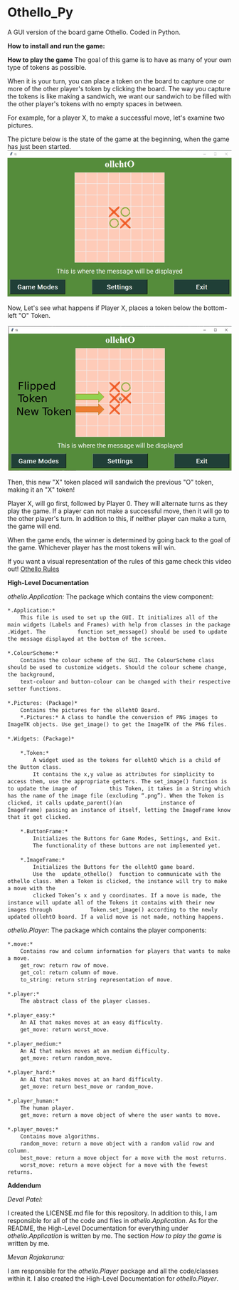 # Othello_Py
A GUI version of the board game Othello. Coded in Python.

**How to install and run the game:**

 
**How to play the game**
The goal of this game is to have as many of your own type of tokens as possible. 

When it is your turn, you can place a token on the board to capture one or more of the other player's token by clicking the board. The way you capture the tokens is like making a sandwich, we want our sandwich to be filled with the other player's tokens with no empty spaces in between. 

For example, for a player X, to make a successful move, 
let's examine two pictures. 

The picture below is the state of the game at the beginning, 
when the game has just been started. 
![Pre Move:](/images/preMove.jpg)

Now, Let's see what happens if Player X, places a token below
the bottom-left "O" Token. 

![Post Move:](/images/postMove.jpg)

Then, this new "X" token placed will sandwich the previous "O" token, making it an "X" token!

Player X, will go first, followed by Player 0. They will 
alternate turns as they play the game. If a player can not 
make a successful move, then it will go to the other player's
turn. In addition to this, if neither player can make a turn,
the game will end. 

When the game ends, the winner is determined by going back
to the goal of the game. Whichever player has the most tokens
will win.

If you want a visual representation of the rules of this game
check this video out! [Othello Rules](https://youtu.be/lO2pEK33SSw)


**High-Level Documentation**
 
*othello.Application:* The package which contains the view component:

	*.Application:*
 	    This file is used to set up the GUI. It initializes all of the main widgets (Labels and Frames) with help from classes in the package .Widget. The 		    function set_message() should be used to update the message displayed at the bottom of the screen. 
	
	*.ColourScheme:* 
	    Contains the colour scheme of the GUI. The ColourScheme class should be used to customize widgets. Should the colour scheme change, the background,
	    text-colour and button-colour can be changed with their respective setter functions.

	*.Pictures: (Package)*
	    Contains the pictures for the ollehtO Board. 
	    *.Pictures:* A class to handle the conversion of PNG images to ImageTK objects. Use get_image() to get the ImageTK of the PNG files.

	*.Widgets: (Package)*

	    *.Token:* 
	        A widget used as the tokens for ollehtO which is a child of the Button class. 
	        It contains the x,y value as attributes for simplicity to access them, use the appropriate getters. The set_image() function is to update the image of 			this Token, it takes in a String which has the name of the image file (excluding “.png”). When the Token is clicked, it calls update_parent()(an 			instance of ImageFrame) passing an instance of itself, letting the ImageFrame know that it got clicked.
	    
	    *.ButtonFrame:*
	        Initializes the Buttons for Game Modes, Settings, and Exit. 
	        The functionality of these buttons are not implemented yet.

	    *.ImageFrame:*
	        Initializes the Buttons for the ollehtO game board.
 	        Use the  update_othello()  function to communicate with the othello class. When a Token is clicked, the instance will try to make a move with the
      		clicked Token’s x and y coordinates. If a move is made, the instance will update all of the Tokens it contains with their new images through 			Token.set_image() according to the newly updated ollehtO board. If a valid move is not made, nothing happens. 

*othello.Player:* The package which contains the player components:

	*.move:*
 	    Contains row and column information for players that wants to make a move.
	    get_row: return row of move.
	    get_col: return column of move.
	    to_string: return string representation of move.
	    
	*.player:* 
	    The abstract class of the player classes.
	    
	*.player_easy:*
 	    An AI that makes moves at an easy difficulty.
 	    get_move: return worst_move.
	
	*.player_medium:* 
	    An AI that makes moves at an medium difficulty.
 	    get_move: return random_move.
	
	*.player_hard:*
 	    An AI that makes moves at an hard difficulty.
 	    get_move: return best_move or random_move.
 	    
	*.player_human:* 
	    The human player.
 	    get_move: return a move object of where the user wants to move.
 	    
	*.player_moves:* 
	    Contains move algorithms.
 	    random_move: return a move object with a random valid row and column.
 	    best_move: return a move object for a move with the most returns.
 	    worst_move: return a move object for a move with the fewest returns.
	    
**Addendum**

*Deval Patel:*

I created the LICENSE.md file for this repository. In addition to this, I am responsible for all of the code and files in *othello.Application*. As for the README, 
the High-Level Documentation for everything under *othello.Application* is written by me. The section *How to play the game* is written by me.

*Mevan Rajakaruna:*

I am responsible for the *othello.Player* package and all the code/classes within it. I also created the High-Level Documentation for *othello.Player*.
